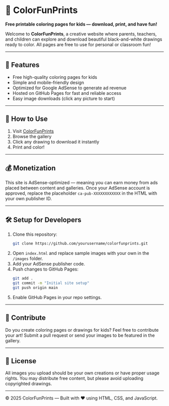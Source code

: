 # 🎨 ColorFunPrints

**Free printable coloring pages for kids — download, print, and have fun!**

Welcome to **ColorFunPrints**, a creative website where parents, teachers, and children can explore and download beautiful black-and-white drawings ready to color. All pages are free to use for personal or classroom fun!

---

## 🚀 Features
- Free high-quality coloring pages for kids
- Simple and mobile-friendly design
- Optimized for Google AdSense to generate ad revenue
- Hosted on GitHub Pages for fast and reliable access
- Easy image downloads (click any picture to start)

---

## 🧩 How to Use
1. Visit [ColorFunPrints](https://yourdomain.com)
2. Browse the gallery
3. Click any drawing to download it instantly
4. Print and color!

---

## 💰 Monetization
This site is AdSense-optimized — meaning you can earn money from ads placed between content and galleries. Once your AdSense account is approved, replace the placeholder `ca-pub-XXXXXXXXXXXX` in the HTML with your own publisher ID.

---

## 🛠️ Setup for Developers
1. Clone this repository:
   ```bash
   git clone https://github.com/yourusername/colorfunprints.git
   ```
2. Open `index.html` and replace sample images with your own in the `/images` folder.
3. Add your AdSense publisher code.
4. Push changes to GitHub Pages:
   ```bash
   git add .
   git commit -m "Initial site setup"
   git push origin main
   ```
5. Enable GitHub Pages in your repo settings.

---

## 🤝 Contribute
Do you create coloring pages or drawings for kids? Feel free to contribute your art! Submit a pull request or send your images to be featured in the gallery.

---

## 🧾 License
All images you upload should be your own creations or have proper usage rights. You may distribute free content, but please avoid uploading copyrighted drawings.

---

© 2025 ColorFunPrints — Built with ❤️ using HTML, CSS, and JavaScript.
